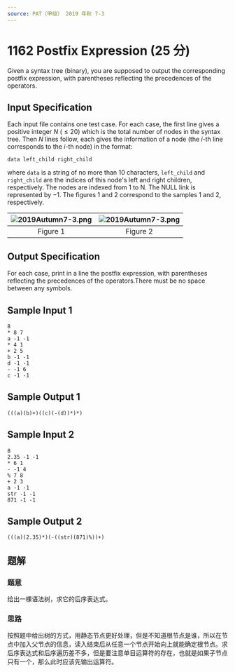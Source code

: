 ```yaml
---
source: PAT（甲级） 2019 年秋 7-3
---
```


# 1162 Postfix Expression (25 分)

Given a syntax tree (binary), you are supposed to output the corresponding postfix expression, with parentheses reflecting the precedences of the operators.

## Input Specification

Each input file contains one test case. For each case, the first line gives a positive integer $N$ ($≤ 20$) which is the total number of nodes in the syntax tree. Then $N$ lines follow, each gives the information of a node (the $i$-th line corresponds to the $i$-th node) in the format:

    data left_child right_child

where `data` is a string of no more than 10 characters, `left_child` and `right_child` are the indices of this node's left and right children, respectively. The nodes are indexed from 1 to N. The NULL link is represented by −1. The figures 1 and 2 correspond to the samples 1 and 2, respectively.

<img src="https://images.ptausercontent.com/4d1c4a98-33cc-45ff-820f-c548845681ba.JPG" alt="2019Autumn7-3.png" style="zoom:100%;" />|<img src="https://images.ptausercontent.com/b5a3c36e-91ad-494a-8853-b46e1e8b60cc.JPG" alt="2019Autumn7-3.png" style="zoom:100%;" />
:---:|:---:
Figure 1|Figure 2

## Output Specification

For each case, print in a line the postfix expression, with parentheses reflecting the precedences of the operators.There must be no space between any symbols.

## Sample Input 1

    8
    * 8 7
    a -1 -1
    * 4 1
    + 2 5
    b -1 -1
    d -1 -1
    - -1 6
    c -1 -1

## Sample Output 1

    (((a)(b)+)((c)(-(d))*)*)

## Sample Input 2

    8
    2.35 -1 -1
    * 6 1
    - -1 4
    % 7 8
    + 2 3
    a -1 -1
    str -1 -1
    871 -1 -1

## Sample Output 2

    (((a)(2.35)*)(-((str)(871)%))+)

## 题解

### 题意

给出一棵语法树，求它的后序表达式。

### 思路

按照题中给出树的方式，用静态节点更好处理，但是不知道根节点是谁，所以在节点中加入父节点的信息，读入结束后从任意一个节点开始向上就能确定根节点。求后序表达式和后序遍历差不多，但是要注意单目运算符的存在，也就是如果子节点只有一个，那么此时应该先输出运算符。
